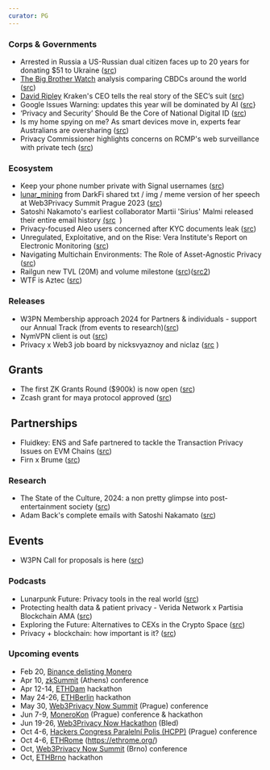 ```yaml
---
curator: PG
---
```


### Corps & Governments
* Arrested in Russia a US-Russian dual citizen faces up to 20 years for donating $51 to Ukraine ([src](https://www.theguardian.com/world/2024/feb/20/russia-arrests-us-dual-national-for-51-ukrainian-charity-donation))
* [The Big Brother Watch](https://twitter.com/BigBrotherWatch) analysis comparing CBDCs around the world ([src](https://x.com/bigbrotherwatch/status/1761005320938156182?s=46&t=b1BOenGGst5sOeePtNVPjQ))
* [David Ripley](https://twitter.com/DavidLRipley) Kraken's CEO tells the real story of the SEC’s suit ([src](https://x.com/DavidLRipley/status/1760829432292405368?s=20))
* Google Issues Warning: updates this year will be dominated by AI ([src](https://www.forbes.com/sites/zakdoffman/2024/02/12/google-warns-as-free-ai-upgrade-for-iphone-android-and-samsung-users/)}
* ‘Privacy and Security’ Should Be the Core of National Digital ID ([src](https://www.theepochtimes.com/world/privacy-and-security-should-be-the-core-of-national-digital-id-australias-largest-bank-5583047?welcomeuser=1))
* Is my home spying on me? As smart devices move in, experts fear Australians are oversharing ([src](https://www.theguardian.com/technology/2024/feb/11/is-my-home-spying-on-me-as-smart-devices-move-in-experts-fear-australians-are-oversharing))
* Privacy Commissioner highlights concerns on RCMP's web surveillance with private tech ([src](https://www.rebelnews.com/privacy_commissioner_highlights_concerns_on_rcmp_s_web_surveillance_with_private_tech))


### Ecosystem
* Keep your phone number private with Signal usernames ([src](https://www.wired.com/story/signal-launches-usersnames-phone-number-privacy/))
* [lunar_mining](https://twitter.com/lunar_mining) from DarkFi shared txt / img / meme version of her speech at Web3Privacy Summit Prague 2023 ([src](https://dark.fi/insights/memetic-warfare.html))
* Satoshi Nakamoto's earliest collaborator Martii 'Sirius' Malmi released their entire email history [(src](https://bitcoinmagazine.com/technical/bitcoin-adam-backs-complete-emails-satoshi-nakamoto)  )
* Privacy-focused Aleo users concerned after KYC documents leak ([src](https://cointelegraph.com/news/privacy-focused-aleo-users-concerned-after-kyc-documents-leak))
* Unregulated, Exploitative, and on the Rise: Vera Institute's Report on Electronic Monitoring ([src](https://www.eff.org/deeplinks/2024/02/unregulated-exploitative-and-rise-vera-institutes-report-electronic-monitoring))
* Navigating Multichain Environments: The Role of Asset-Agnostic Privacy ([src](https://hackernoon.com/navigating-multichain-environments-the-role-of-asset-agnostic-privacy))
* Railgun new TVL (20M) and volume milestone ([src](https://x.com/RAILGUN_Project/status/1760811652482830549?s=20))([src2](https://defillama.com/protocol/railgun))
* WTF is Aztec ([src](https://aztec.network/blog/wtf-is-aztec/))

### Releases
* W3PN Membership approach 2024 for Partners & individuals - support our Annual Track (from events to research)([src](https://docs.web3privacy.info/membership/))
* NymVPN client is out ([src](https://x.com/nymproject/status/1760082042274918772?s=20))
* Privacy x Web3 job board by nicksvyaznoy and niclaz ([src](https://docs.google.com/spreadsheets/d/1dN6bIWyOh01Dl-y1iZh-1TASZxKUefD098BUALcnUb8/edit) )

## Grants
* The first ZK Grants Round ($900k) is now open ([src](https://twitter.com/ethereum/status/1760378315141939674))
* Zcash grant for maya protocol approved ([src](https://twitter.com/crypto_cr0c/status/1760091597902106955))

##  Partnerships
* Fluidkey: ENS and Safe partnered to tackle the Transaction Privacy Issues on EVM Chains ([src](https://news.bitcoin.com/fluidkey-launches-to-tackle-the-transaction-privacy-issues-on-evm-chains/))
* Firn x Brume ([src](https://twitter.com/Grav_Amundsen/status/1761799089665290430))
 
### Research
* The State of the Culture, 2024: a non pretty glimpse into post-entertainment society ([src](https://www.honest-broker.com/p/the-state-of-the-culture-2024))
* Adam Back's complete emails with Satoshi Nakamato ([src](https://bitcoinmagazine.com/technical/bitcoin-adam-backs-complete-emails-satoshi-nakamoto))

## Events
* W3PN Call for proposals is here ([src](https://twitter.com/web3privacy/status/1757778295934832652))

### Podcasts  
* Lunarpunk Future: Privacy tools in the real world ([src](https://x.com/lunarpunksquad/status/1760681059229048859?s=20))
* Protecting health data & patient privacy - Verida Network x Partisia Blockchain AMA ([src](https://www.youtube.com/watch?v=1XplgVgPiXo))
* Exploring the Future: Alternatives to CEXs in the Crypto Space ([src](https://twitter.com/firoorg/status/1761747274034774285))
* Privacy + blockchain: how important is it? ([src](https://twitter.com/QuickswapDEX/status/1760428696534466743))

### Upcoming events
* Feb 20, [Binance delisting Monero](https://www.binance.com/en/support/announcement/binance-will-delist-ant-multi-vai-xmr-on-2024-02-20-f73b083ba6834771b07dbe5319917ae5)
* Apr 10, [zkSummit](https://www.zksummit.com/) (Athens) conference
* Apr 12-14, [ETHDam](https://www.ethdam.com/) hackathon
* May 24-26, [ETHBerlin](https://ethberlin.org/) hackathon
* May 30, [Web3Privacy Now Summit](https://web3privacy.info/events/) (Prague) conference
* Jun 7-9, [MoneroKon](https://monerokon.org/) (Prague) conference & hackathon
* Jun 19-26, [Web3Privacy Now Hackathon](https://web3privacy.info/events/) (Bled)
* Oct 4-6, [Hackers Congress Paralelní Polis (HCPP)](https://hcpp.cz/) (Prague) conference
* Oct 4-6, [ETHRome](hackathon) (https://ethrome.org/)
* Oct, [Web3Privacy Now Summit](https://web3privacy.info/events/) (Brno) conference
* Oct, [ETHBrno](https://ethbrno.cz/) hackathon


